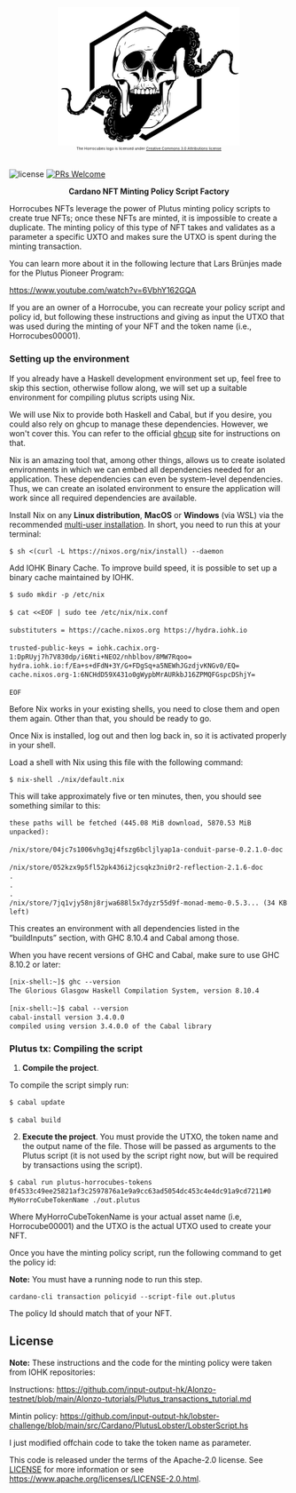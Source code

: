 <p align="center">
  <img align="middle" src=
  "https://github.com/Horrocubes/horrocubes-signature-validator/blob/main/assets/horrologo_black.png"
  height="250" /></br>
  <sup><sup><sup><sup>The Horrocubes logo is licensed under
  <a href="https://creativecommons.org/licenses/by/3.0/">Creative
  Commons 3.0 Attributions license</a></sup></sup></sup></sup>
</p>
 
 ![license](https://img.shields.io/badge/license-APACHE-blue.svg?longCache=true&style=flat) 
 [![PRs Welcome](https://img.shields.io/badge/PRs-welcome-brightgreen.svg?longCache=true&style=flat)](http://makeapullrequest.com)
 
<p align="center"><b>Cardano NFT Minting Policy Script Factory</b></p>

Horrocubes NFTs leverage the power of Plutus minting policy scripts to create true NFTs; once these NFTs are minted, it is impossible to create a duplicate. The minting policy of this type of NFT takes and validates as a parameter a specific UXTO and makes sure the UTXO is spent during the minting transaction.

You can learn more about it in the following lecture that Lars Brünjes made for the Plutus Pioneer Program:

https://www.youtube.com/watch?v=6VbhY162GQA


If you are an owner of a Horrocube, you can recreate your policy script and policy id, but following these instructions and giving as input the UTXO that was used during the minting of your NFT and the token name (i.e., Horrocubes00001).

### Setting up the environment

If you already have a Haskell development environment set up, feel free to skip this section, otherwise follow along, we will set up a suitable environment for compiling plutus scripts using Nix.

  

We will use Nix to provide both Haskell and Cabal, but if you desire, you could also rely on ghcup to manage these dependencies. However, we won't cover this. You can refer to the official [ghcup](https://gitlab.haskell.org/haskell/ghcup-hs) site for instructions on that.

  

Nix is an amazing tool that, among other things, allows us to create isolated environments in which we can embed all dependencies needed for an application. These dependencies can even be system-level dependencies. Thus, we can create an isolated environment to ensure the application will work since all required dependencies are available.

  
  

Install Nix on any **Linux distribution**, **MacOS** or **Windows** (via WSL) via the recommended [multi-user installation](https://nixos.org/manual/nix/stable/#chap-installation). In short, you need to run this at your terminal:

```
$ sh <(curl -L https://nixos.org/nix/install) --daemon
```

Add IOHK Binary Cache. To improve build speed, it is possible to set up a binary cache maintained by IOHK.

  
```
$ sudo mkdir -p /etc/nix

$ cat <<EOF | sudo tee /etc/nix/nix.conf

substituters = https://cache.nixos.org https://hydra.iohk.io

trusted-public-keys = iohk.cachix.org-1:DpRUyj7h7V830dp/i6Nti+NEO2/nhblbov/8MW7Rqoo= hydra.iohk.io:f/Ea+s+dFdN+3Y/G+FDgSq+a5NEWhJGzdjvKNGv0/EQ= cache.nixos.org-1:6NCHdD59X431o0gWypbMrAURkbJ16ZPMQFGspcDShjY=

EOF
```
  

Before Nix works in your existing shells, you need to close them and open them again. Other than that, you should be ready to go.

Once Nix is installed, log out and then log back in, so it is activated properly in your shell.

Load a shell with Nix using this file with the following command:
```
$ nix-shell ./nix/default.nix
```  

This will take approximately five or ten minutes, then, you should see something similar to this:
```
these paths will be fetched (445.08 MiB download, 5870.53 MiB unpacked):

/nix/store/04jc7s1006vhg3qj4fszg6bcljlyap1a-conduit-parse-0.2.1.0-doc

/nix/store/052kzx9p5fl52pk436i2jcsqkz3ni0r2-reflection-2.1.6-doc
.
.
.
/nix/store/7jq1vjy58nj8rjwa688l5x7dyzr55d9f-monad-memo-0.5.3... (34 KB left)

```

This creates an environment with all dependencies listed in the “buildInputs” section, with GHC 8.10.4 and Cabal among those.


When you have recent versions of GHC and Cabal, make sure to use GHC 8.10.2 or later:

```
[nix-shell:~]$ ghc --version
The Glorious Glasgow Haskell Compilation System, version 8.10.4

[nix-shell:~]$ cabal --version
cabal-install version 3.4.0.0
compiled using version 3.4.0.0 of the Cabal library

```

### Plutus tx: Compiling the script

1. **Compile the project**. 
 
 To compile the script simply run:
 
```
$ cabal update

$ cabal build
```

2. **Execute the project**. You must provide the UTXO, the token name and the output name of the file. Those will be passed as arguments to the Plutus script (it is not used by the script right now, but will be required by transactions using the script). 

```
$ cabal run plutus-horrocubes-tokens 0f4533c49ee25821af3c2597876a1e9a9cc63ad5054dc453c4e4dc91a9cd7211#0 MyHorroCubeTokenName ./out.plutus
```
Where MyHorroCubeTokenName is your actual asset name (i.e, Horrocube00001) and the UTXO is the actual UTXO used to create your NFT.

Once you have the minting policy script, run the following command to get the policy id:

<b>Note:</b> You must have a running node to run this step.

```
cardano-cli transaction policyid --script-file out.plutus
```
The policy Id should match that of your NFT.


License
-------

<b>Note:</b> These instructions and the code for the minting policy were taken from IOHK repositories:

Instructions:
https://github.com/input-output-hk/Alonzo-testnet/blob/main/Alonzo-tutorials/Plutus_transactions_tutorial.md

Mintin policy:
https://github.com/input-output-hk/lobster-challenge/blob/main/src/Cardano/PlutusLobster/LobsterScript.hs

I just modified offchain code to take the token name as parameter.

This code is released under the terms of the Apache-2.0 license. See [LICENSE](LICENSE) for more
information or see https://www.apache.org/licenses/LICENSE-2.0.html.
